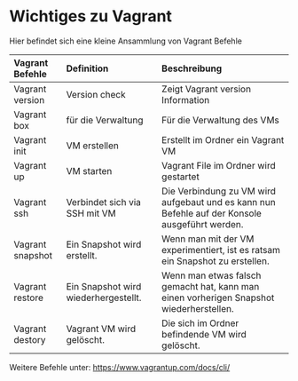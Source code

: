 # Wichtiges zu Vagrant

Hier befindet sich eine kleine Ansammlung von Vagrant Befehle

| Vagrant Befehle        | Definition             | Beschreibung                      |
| :--------------------   |:-------------         | :-----------                            |
| Vagrant version           | Version check           | Zeigt Vagrant version Information                          |
| Vagrant box           | für die Verwaltung           | Für die Verwaltung des VMs                           |
| Vagrant init           | VM erstellen           | Erstellt im Ordner ein Vagrant VM                           |
| Vagrant up             | VM starten             | Vagrant File im Ordner wird gestartet                             |
| Vagrant ssh            | Verbindet sich via SSH mit VM         | Die Verbindung zu VM wird aufgebaut und es kann nun Befehle auf der Konsole ausgeführt werden.                                |
| Vagrant snapshot         | Ein Snapshot wird erstellt.         | Wenn man mit der VM experimentiert, ist es ratsam ein Snapshot zu erstellen.                             |
| Vagrant restore           | Ein Snapshot wird wiederhergestellt.              | Wenn man etwas falsch gemacht hat, kann man einen vorherigen Snapshot wiederherstellen.                             |
| Vagrant destory          | Vagrant VM wird gelöscht.             | Die sich im Ordner befindende VM wird gelöscht.                                |


Weitere Befehle unter: https://www.vagrantup.com/docs/cli/
